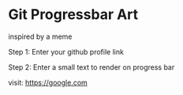# Git Progressbar Art

inspired by a meme

Step 1: Enter your github profile link

Step 2: Enter a small text to render on progress bar


visit: https://google.com

